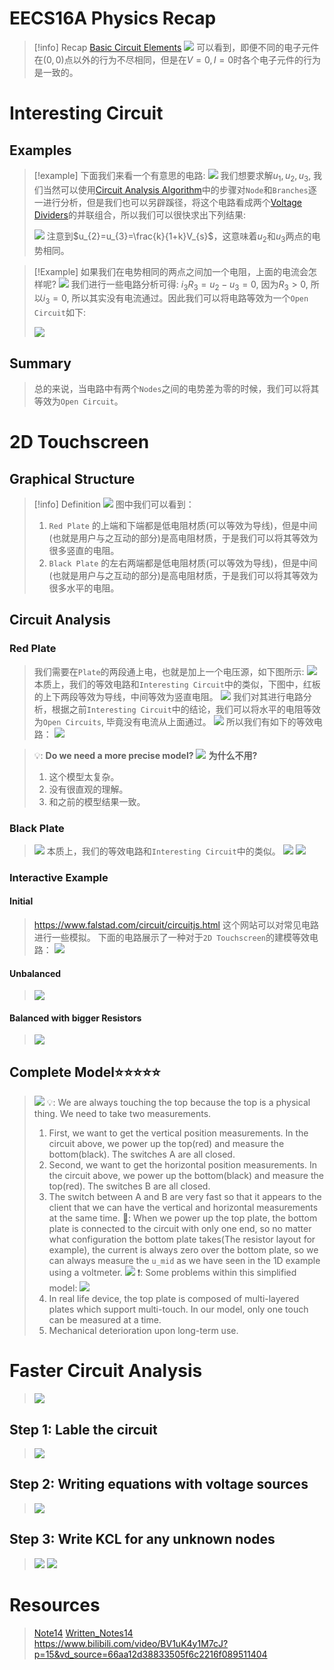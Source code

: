 
# EECS16A Physics Recap

> [!info] Recap
> [Basic Circuit Elements](1_Circuit_Analysis_Node_Voltage.md#Basic%20Circuit%20Elements)
> ![](4_2D_Touchscreen.assets/image-20230311220857010.png)
> 可以看到，即便不同的电子元件在$(0,0)$点以外的行为不尽相同，但是在$V=0, I=0$时各个电子元件的行为是一致的。

# Interesting Circuit
## Examples

> [!example]  下面我们来看一个有意思的电路:
> ![](4_2D_Touchscreen.assets/image-20230311221635379.png)
> 我们想要求解$u_{1},u_{2},u_{3}$, 我们当然可以使用[Circuit Analysis Algorithm](2_Modeling_and_Circuit_Elements.md#Circuit%20Analysis%20Algorithm)中的步骤对`Node`和`Branches`逐一进行分析，但是我们也可以另辟蹊径，将这个电路看成两个[Voltage Dividers](2_Modeling_and_Circuit_Elements.md#Voltage%20Divider)的并联组合，所以我们可以很快求出下列结果:
> 
> ![](4_2D_Touchscreen.assets/image-20230311221952215.png)
> 注意到$u_{2}=u_{3}=\frac{k}{1+k}V_{s}$，这意味着$u_{2}$和$u_{3}$两点的电势相同。

> [!Example] 如果我们在电势相同的两点之间加一个电阻，上面的电流会怎样呢?
> ![](4_2D_Touchscreen.assets/image-20230315122931233.png)
> 我们进行一些电路分析可得: $i_3R_3=u_2-u_3=0$, 因为$R_3>0$, 所以$i_3=0$, 所以其实没有电流通过。因此我们可以将电路等效为一个`Open Circuit`如下:
> 
> ![](4_2D_Touchscreen.assets/image-20230315123212294.png)


## Summary
> 总的来说，当电路中有两个`Nodes`之间的电势差为零的时候，我们可以将其等效为`Open Circuit`。



# 2D Touchscreen
## Graphical Structure
> [!info]  Definition
> ![](4_2D_Touchscreen.assets/image-20230315132758782.png)
> 图中我们可以看到：
> 1. `Red Plate` 的上端和下端都是低电阻材质(可以等效为导线)，但是中间(也就是用户与之互动的部分)是高电阻材质，于是我们可以将其等效为很多竖直的电阻。
> 2. `Black Plate` 的左右两端都是低电阻材质(可以等效为导线)，但是中间(也就是用户与之互动的部分)是高电阻材质，于是我们可以将其等效为很多水平的电阻。


## Circuit Analysis
### Red Plate
> 我们需要在`Plate`的两段通上电，也就是加上一个电压源，如下图所示:
> ![](4_2D_Touchscreen.assets/image-20230315133249021.png)
> 本质上，我们的等效电路和`Interesting Circuit`中的类似，下图中，红板的上下两段等效为导线，中间等效为竖直电阻。
> ![](4_2D_Touchscreen.assets/image-20230315133429421.png)
> 我们对其进行电路分析，根据之前`Interesting Circuit`中的结论，我们可以将水平的电阻等效为`Open Circuits`, 毕竟没有电流从上面通过。
> ![](4_2D_Touchscreen.assets/image-20230315141055656.png)
> 所以我们有如下的等效电路：
> ![](4_2D_Touchscreen.assets/image-20230315140928334.png)


> 💡: **Do we need a more precise model?**
> ![](4_2D_Touchscreen.assets/image-20230316092940371.png)
> **为什么不用?**
> 	1. 这个模型太复杂。
> 	2. 没有很直观的理解。
> 	3. 和之前的模型结果一致。




### Black Plate
> ![](4_2D_Touchscreen.assets/image-20230315134817161.png)
> 本质上，我们的等效电路和`Interesting Circuit`中的类似。
> ![](4_2D_Touchscreen.assets/image-20230315134920526.png)
>  ![](4_2D_Touchscreen.assets/image-20230315135403148.png)


### Interactive Example
#### Initial
> https://www.falstad.com/circuit/circuitjs.html 这个网站可以对常见电路进行一些模拟。
> 下面的电路展示了一种对于`2D Touchscreen`的建模等效电路：
> ![](4_2D_Touchscreen.assets/image-20230316093638369.png)
> 



#### Unbalanced
> ![](4_2D_Touchscreen.assets/image-20230316094249937.png)



#### Balanced with bigger Resistors
> ![](4_2D_Touchscreen.assets/image-20230316094322803.png)



## Complete Model⭐⭐⭐⭐⭐
> ![](4_2D_Touchscreen.assets/image-20230316095936741.png)
> 💡: We are always touching the top because the top is a physical thing. We need to take two measurements. 
> 1. First, we want to get the vertical position measurements. In the circuit above, we power up the top(red) and measure the bottom(black). The switches A are all closed.
> 2. Second, we want to get the horizontal position measurements. In the circuit above, we power up the bottom(black) and measure the top(red). The switches B are all closed.
> 3. The switch between A and B are very fast so that it appears to the client that we can have the vertical and horizontal measurements at the same time.
> 🔔: When we power up the top plate, the bottom plate is connected to the circuit with only one end, so no matter what configuration the bottom plate takes(The resistor layout for example), the current is always zero over the bottom plate, so we can always measure the `u_mid` as we have seen in the 1D example using a voltmeter.
> ![](4_2D_Touchscreen.assets/image-20230316101740458.png)
> ❗: Some problems within this simplified model:
> ![](4_2D_Touchscreen.assets/image-20230316101811874.png)
> 1. In real life device, the top plate is composed of multi-layered plates which support multi-touch. In our model, only one touch can be measured at a time.
> 2. Mechanical deterioration upon long-term use.





# Faster Circuit Analysis
> ![](4_2D_Touchscreen.assets/image-20230316101934671.png)


## Step 1: Lable the circuit
> ![](4_2D_Touchscreen.assets/image-20230316101951322.png)


## Step 2: Writing equations with voltage sources
> ![](4_2D_Touchscreen.assets/image-20230316102057463.png)



## Step 3: Write KCL for any unknown nodes
> ![](4_2D_Touchscreen.assets/image-20230316102122333.png)
> ![](4_2D_Touchscreen.assets/image-20230316102217089.png)






# Resources
> [Note14](typed_notes_pdf/Note14.pdf)
> [Written_Notes14](typed_notes_pdf/Written_Notes14.pdf)
> https://www.bilibili.com/video/BV1uK4y1M7cJ?p=15&vd_source=66aa12d38833505f6c2216f089511404



